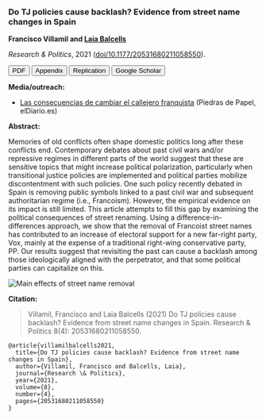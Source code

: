 ### Do TJ policies cause backlash? Evidence from street name changes in Spain

**Francisco Villamil and [Laia Balcells](https://www.laiabalcells.com/)**

*Research & Politics*, 2021 ([doi/10.1177/20531680211058550](https://doi.org/10.1177/20531680211058550)).

<a href="https://journals.sagepub.com/doi/pdf/10.1177/20531680211058550" target="_blank"><button type="button button1">PDF</button></a> <a href="https://nbviewer.org/github/franvillamil/franvillamil.github.io/blob/master/files/pubs/appendix_Villamil_Balcells_2021.pdf" target="_blank"><button type="button button1">Appendix</button></a> <a href="https://github.com/franvillamil/streets_vox" target="_blank"><button type="button button1">Replication</button></a> <a href="https://scholar.google.com/citations?view_op=view_citation&hl=en&user=G10YqfQAAAAJ&citation_for_view=G10YqfQAAAAJ:qjMakFHDy7sC" target="_blank"><button type="button button1">Google Scholar</button></a>

**Media/outreach:**

- [Las consecuencias de cambiar el callejero franquista](https://www.eldiario.es/piedrasdepapel/justicia-transicional-memoria-historica_132_8453155.html) (Piedras de Papel, elDiario.es)

**Abstract:**

Memories of old conflicts often shape domestic politics long after these conflicts end. Contemporary debates about past civil wars and/or repressive regimes in different parts of the world suggest that these are sensitive topics that might increase political polarization, particularly when transitional justice policies are implemented and political parties mobilize discontentment with such policies. One such policy recently debated in Spain is removing public symbols linked to a past civil war and subsequent authoritarian regime (i.e., Francoism). However, the empirical evidence on its impact is still limited. This article attempts to fill this gap by examining the political consequences of street renaming. Using a difference-in-differences approach, we show that the removal of Francoist street names has contributed to an increase of electoral support for a new far-right party, Vox, mainly at the expense of a traditional right-wing conservative party, PP. Our results suggest that revisiting the past can cause a backlash among those ideologically aligned with the perpetrator, and that some political parties can capitalize on this.

![Main effects of street name removal](./img/did_streets)

**Citation:**

> Villamil, Francisco and Laia Balcells (2021) Do TJ policies cause backlash? Evidence from street name changes in Spain. Research & Politics 8(4): 20531680211058550.

```
@article{villamilbalcells2021,
  title={Do TJ policies cause backlash? Evidence from street name changes in Spain},
  author={Villamil, Francisco and Balcells, Laia},
  journal={Research \& Politics},
  year={2021},
  volume={8},
  number={4},
  pages={20531680211058550}
}
```